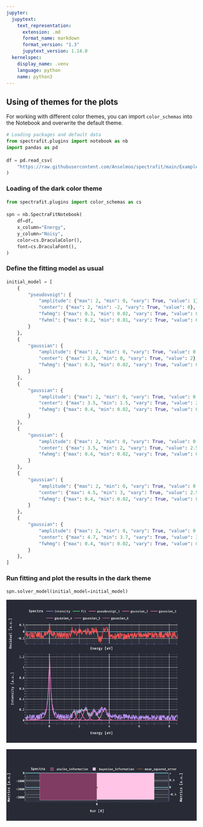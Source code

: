 ```yaml
---
jupyter:
  jupytext:
    text_representation:
      extension: .md
      format_name: markdown
      format_version: "1.3"
      jupytext_version: 1.14.0
  kernelspec:
    display_name: .venv
    language: python
    name: python3
---
```


## Using of themes for the plots

For working with different color themes, you can import `color_schemas` into the Notebook and overwrite the default theme.

```python
# Loading packages and default data
from spectrafit.plugins import notebook as nb
import pandas as pd

df = pd.read_csv(
    "https://raw.githubusercontent.com/Anselmoo/spectrafit/main/Examples/data.csv"
)
```

### Loading of the dark color theme

```python
from spectrafit.plugins import color_schemas as cs

spn = nb.SpectraFitNotebook(
    df=df,
    x_column="Energy",
    y_column="Noisy",
    color=cs.DraculaColor(),
    font=cs.DraculaFont(),
)
```

### Define the fitting model as usual

```python
initial_model = [
    {
        "pseudovoigt": {
            "amplitude": {"max": 2, "min": 0, "vary": True, "value": 1},
            "center": {"max": 2, "min": -2, "vary": True, "value": 0},
            "fwhmg": {"max": 0.3, "min": 0.02, "vary": True, "value": 0.1},
            "fwhml": {"max": 0.2, "min": 0.01, "vary": True, "value": 0.1},
        }
    },
    {
        "gaussian": {
            "amplitude": {"max": 2, "min": 0, "vary": True, "value": 0.3},
            "center": {"max": 2.0, "min": 0, "vary": True, "value": 2},
            "fwhmg": {"max": 0.3, "min": 0.02, "vary": True, "value": 0.1},
        }
    },
    {
        "gaussian": {
            "amplitude": {"max": 2, "min": 0, "vary": True, "value": 0.3},
            "center": {"max": 3.5, "min": 1.5, "vary": True, "value": 2.5},
            "fwhmg": {"max": 0.4, "min": 0.02, "vary": True, "value": 0.2},
        }
    },
    {
        "gaussian": {
            "amplitude": {"max": 2, "min": 0, "vary": True, "value": 0.3},
            "center": {"max": 3.5, "min": 2, "vary": True, "value": 2.5},
            "fwhmg": {"max": 0.4, "min": 0.02, "vary": True, "value": 0.3},
        }
    },
    {
        "gaussian": {
            "amplitude": {"max": 2, "min": 0, "vary": True, "value": 0.3},
            "center": {"max": 4.5, "min": 3, "vary": True, "value": 2.5},
            "fwhmg": {"max": 0.4, "min": 0.02, "vary": True, "value": 0.3},
        }
    },
    {
        "gaussian": {
            "amplitude": {"max": 2, "min": 0, "vary": True, "value": 0.3},
            "center": {"max": 4.7, "min": 3.7, "vary": True, "value": 3.8},
            "fwhmg": {"max": 0.4, "min": 0.02, "vary": True, "value": 0.3},
        }
    },
]
```

### Run fitting and plot the results in the dark theme

```python
spn.solver_model(initial_model=initial_model)
```

![example_9_2](https://github.com/Anselmoo/spectrafit/blob/e2f1616a2ca0eda15f2de1d1aa25281b3e05fc8c/docs/examples/images/Figure_9_2.png?raw=true)

![example_9_2_](https://github.com/Anselmoo/spectrafit/blob/617774defc5a42da302b7c594ccb10d3974ebe0c/docs/examples/images/Figure_9_2_m.png?raw=true)
